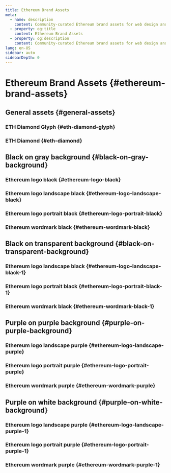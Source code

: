 ```yaml
---
title: Ethereum Brand Assets
meta:
  - name: description
    content: Community-curated Ethereum brand assets for web design and development.
  - property: og:title
    content: Ethereum Brand Assets
  - property: og:description
    content: Community-curated Ethereum brand assets for web design and development.
lang: en-US
sidebar: auto
sidebarDepth: 0
---
```


# Ethereum Brand Assets {#ethereum-brand-assets}

## General assets {#general-assets}

### ETH Diamond Glyph {#eth-diamond-glyph}

<AssetItem assetPath="eth-diamond-glyph"/>

### ETH Diamond {#eth-diamond}

<AssetItem assetPath="eth-diamond"/>

## Black on gray background {#black-on-gray-background}

### Ethereum logo black {#ethereum-logo-black}

<AssetItem assetPath="logo-black-gray/ethereum-icon-black"/>

### Ethereum logo landscape black {#ethereum-logo-landscape-black}

<AssetItem assetPath="logo-black-gray/ethereum-logo-landscape-black"/>

### Ethereum logo portrait black {#ethereum-logo-portrait-black}

<AssetItem assetPath="logo-black-gray/ethereum-logo-portrait-black"/>

### Ethereum wordmark black {#ethereum-wordmark-black}

<AssetItem assetPath="logo-black-gray/ethereum-wordmark-black"/>

## Black on transparent background {#black-on-transparent-background}

<AssetItem assetPath="logo-black-white/ethereum-icon-black"/>

### Ethereum logo landscape black {#ethereum-logo-landscape-black-1}

<AssetItem assetPath="logo-black-white/ethereum-logo-landscape-black"/>

### Ethereum logo portrait black {#ethereum-logo-portrait-black-1}

<AssetItem assetPath="logo-black-white/ethereum-logo-portrait-black"/>

### Ethereum wordmark black {#ethereum-wordmark-black-1}

<AssetItem assetPath="logo-black-white/ethereum-wordmark-black"/>

## Purple on purple background {#purple-on-purple-background}

<AssetItem assetPath="logo-purple-purple/ethereum-icon-purple"/>

### Ethereum logo landscape purple {#ethereum-logo-landscape-purple}

<AssetItem assetPath="logo-purple-purple/ethereum-logo-landscape-purple"/>

### Ethereum logo portrait purple {#ethereum-logo-portrait-purple}

<AssetItem assetPath="logo-purple-purple/ethereum-logo-portrait-purple"/>

### Ethereum wordmark purple {#ethereum-wordmark-purple}

<AssetItem assetPath="logo-purple-purple/ethereum-wordmark-purple"/>

## Purple on white background {#purple-on-white-background}

<AssetItem assetPath="logo-purple-white/ethereum-icon-purple"/>

### Ethereum logo landscape purple {#ethereum-logo-landscape-purple-1}

<AssetItem assetPath="logo-purple-white/ethereum-logo-landscape-purple"/>

### Ethereum logo portrait purple {#ethereum-logo-portrait-purple-1}

<AssetItem assetPath="logo-purple-white/ethereum-logo-portrait-purple"/>

### Ethereum wordmark purple {#ethereum-wordmark-purple-1}

<AssetItem assetPath="logo-purple-white/ethereum-wordmark-purple"/>
